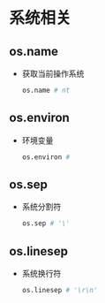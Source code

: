# 系统相关

## os.name

+ 获取当前操作系统

  ```py
  os.name # nt
  ```

## os.environ

+ 环境变量

  ```py
  os.environ # 
  ```

## os.sep

+ 系统分割符

  ```py
  os.sep # '\'
  ```

## os.linesep

+ 系统换行符

  ```py
  os.linesep # '\r\n'
  ```


